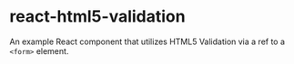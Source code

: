 # react-html5-validation

An example React component that utilizes HTML5 Validation via a ref to a `<form>` element.
